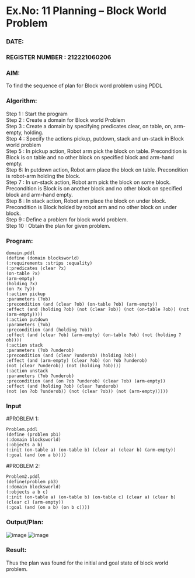 # Ex.No: 11  Planning –  Block World Problem 
### DATE:                                                                            
### REGISTER NUMBER : 212221060206
### AIM: 
To find the sequence of plan for Block word problem using PDDL  
###  Algorithm:
Step 1 :  Start the program <br>
Step 2 : Create a domain for Block world Problem <br>
Step 3 :  Create a domain by specifying predicates clear, on table, on, arm-empty, holding. <br>
Step 4 : Specify the actions pickup, putdown, stack and un-stack in Block world problem <br>
Step 5 :  In pickup action, Robot arm pick the block on table. Precondition is Block is on table and no other block on specified block and arm-hand empty.<br>
Step 6:  In putdown action, Robot arm place the block on table. Precondition is robot-arm holding the block.<br>
Step 7 : In un-stack action, Robot arm pick the block on some block. Precondition is Block is on another block and no other block on specified block and arm-hand empty.<br>
Step 8 : In stack action, Robot arm place the block on under block. Precondition is Block holded by robot arm and no other block on under block.<br>
Step 9 : Define a problem for block world problem.<br> 
Step 10 : Obtain the plan for given problem.<br> 
     
### Program:


```
domain.pddl 
(define (domain blocksworld) 
(:requirements :strips :equality) 
(:predicates (clear ?x) 
(on-table ?x) 
(arm-empty) 
(holding ?x) 
(on ?x ?y)) 
(:action pickup 
:parameters (?ob) 
:precondition (and (clear ?ob) (on-table ?ob) (arm-empty)) 
:effect (and (holding ?ob) (not (clear ?ob)) (not (on-table ?ob)) (not (arm-empty)))) 
(:action putdown 
:parameters (?ob) 
:precondition (and (holding ?ob)) 
:effect (and (clear ?ob) (arm-empty) (on-table ?ob) (not (holding ?ob)))) 
(:action stack 
:parameters (?ob ?underob) 
:precondition (and (clear ?underob) (holding ?ob)) 
:effect (and (arm-empty) (clear ?ob) (on ?ob ?underob) 
(not (clear ?underob)) (not (holding ?ob)))) 
(:action unstack 
:parameters (?ob ?underob) 
:precondition (and (on ?ob ?underob) (clear ?ob) (arm-empty))
:effect (and (holding ?ob) (clear ?underob) 
(not (on ?ob ?underob)) (not (clear ?ob)) (not (arm-empty))))) 
```

### Input 
#PROBLEM 1: 
```
Problem.pddl 
(define (problem pb1) 
(:domain blocksworld) 
(:objects a b) 
(:init (on-table a) (on-table b) (clear a) (clear b) (arm-empty)) 
(:goal (and (on a b))))
```

#PROBLEM 2: 
```
Problem2.pddl 
(define(problem pb3) 
(:domain blocksworld) 
(:objects a b c) 
(:init (on-table a) (on-table b) (on-table c) (clear a) (clear b) (clear c) (arm-empty)) 
(:goal (and (on a b) (on b c))))
```


### Output/Plan:

![image](https://github.com/Rajesh242004/AI_Lab_2023-24/assets/117814063/e5f44413-459f-4c69-a09a-1a97aedb2b9e)
![image](https://github.com/Rajesh242004/AI_Lab_2023-24/assets/117814063/68bc80d6-ecd1-442e-a8e0-a8bbc816f9ed)


### Result:
Thus the plan was found for the initial and goal state of block world problem.
